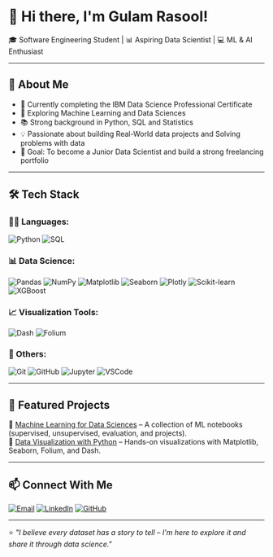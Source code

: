 # 👋 Hi there, I'm Gulam Rasool!
🎓 Software Engineering Student | 📊 Aspiring Data Scientist | 💻 ML & AI Enthusiast

---

## 🚀 About Me
- 🌱 Currently completing the IBM Data Science Professional Certificate  
- 🤖 Exploring Machine Learning and Data Sciences  
- 📚 Strong background in Python, SQL and Statistics  
- 💡 Passionate about building Real-World data projects and Solving problems with data  
- 🎯 Goal: To become a Junior Data Scientist and build a strong freelancing portfolio  

---

## 🛠 Tech Stack

### 👨‍💻 Languages:
![Python](https://img.shields.io/badge/Python-3776AB?style=for-the-badge&logo=python&logoColor=white)
![SQL](https://img.shields.io/badge/SQL-336791?style=for-the-badge&logo=postgresql&logoColor=white)

### 📊 Data Science:
![Pandas](https://img.shields.io/badge/Pandas-150458?style=for-the-badge&logo=pandas&logoColor=white)
![NumPy](https://img.shields.io/badge/NumPy-013243?style=for-the-badge&logo=numpy&logoColor=white)
![Matplotlib](https://img.shields.io/badge/Matplotlib-11557C?style=for-the-badge&logo=matplotlib&logoColor=white)
![Seaborn](https://img.shields.io/badge/Seaborn-2E98A7?style=for-the-badge&logo=seaborn&logoColor=white)
![Plotly](https://img.shields.io/badge/Plotly-3F4F75?style=for-the-badge&logo=plotly&logoColor=white)
![Scikit-learn](https://img.shields.io/badge/Scikit--learn-F7931E?style=for-the-badge&logo=scikit-learn&logoColor=white)
![XGBoost](https://img.shields.io/badge/XGBoost-EC2D2D?style=for-the-badge&logo=xgboost&logoColor=white)

### 📈 Visualization Tools:
![Dash](https://img.shields.io/badge/Plotly%20Dash-000000?style=for-the-badge&logo=plotly&logoColor=white)
![Folium](https://img.shields.io/badge/Folium-00A885?style=for-the-badge&logo=leaflet&logoColor=white)

### 🧰 Others:
![Git](https://img.shields.io/badge/Git-F05032?style=for-the-badge&logo=git&logoColor=white)
![GitHub](https://img.shields.io/badge/GitHub-181717?style=for-the-badge&logo=github&logoColor=white)
![Jupyter](https://img.shields.io/badge/Jupyter-F37626?style=for-the-badge&logo=jupyter&logoColor=white)
![VSCode](https://img.shields.io/badge/VS%20Code-007ACC?style=for-the-badge&logo=visual-studio-code&logoColor=white)

---

## 📂 Featured Projects

🔹 [Machine Learning for Data Sciences](https://github.com/GulamRasool26/MACHINE-LEARNING-FOR-DATA-SCIENCES) – A collection of ML notebooks (supervised, unsupervised, evaluation, and projects).  
🔹 [Data Visualization with Python](https://github.com/GulamRasool26/Data-Visualization-in-Python) – Hands-on visualizations with Matplotlib, Seaborn, Folium, and Dash.  

---

## 📫 Connect With Me

[![Email](https://img.shields.io/badge/Email-D14836?style=for-the-badge&logo=gmail&logoColor=white)](mailto:gulamrasool2026@gmail.com)
[![LinkedIn](https://img.shields.io/badge/LinkedIn-0077B5?style=for-the-badge&logo=linkedin&logoColor=white)](https://www.linkedin.com/in/gulam-rasool-02453a303/)
[![GitHub](https://img.shields.io/badge/GitHub-181717?style=for-the-badge&logo=github&logoColor=white)](https://github.com/GulamRasool26)

---

⭐️ _"I believe every dataset has a story to tell – I’m here to explore it and share it through data science."_
